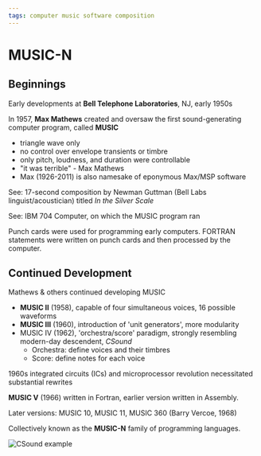 ```yaml
---
tags: computer music software composition
---
```


# MUSIC-N

## Beginnings

Early developments at **Bell Telephone Laboratories**, NJ, early 1950s

In 1957, **Max Mathews** created and oversaw the first sound-generating computer program, called **MUSIC**

- triangle wave only
- no control over envelope transients or timbre
- only pitch, loudness, and duration were controllable
- "it was terrible" - Max Mathews
- Max (1926-2011) is also namesake of eponymous Max/MSP software

See: 17-second composition by Newman Guttman (Bell Labs linguist/acoustician) titled *In the Silver Scale*

See: IBM 704 Computer, on which the MUSIC program ran

Punch cards were used for programming early computers. FORTRAN statements were written on punch cards and then processed by the computer.

## Continued Development

Mathews & others continued developing MUSIC

- **MUSIC II** (1958), capable of four simultaneous voices, 16 possible waveforms
- **MUSIC III** (1960), introduction of 'unit generators', more modularity
- MUSIC IV (1962), 'orchestra/score' paradigm, strongly resembling modern-day descendent, *CSound*
  - Orchestra: define voices and their timbres
  - Score: define notes for each voice

1960s integrated circuits (ICs) and microprocessor revolution necessitated substantial rewrites

**MUSIC V** (1966) written in Fortran, earlier version written in Assembly.

Later versions: MUSIC 10, MUSIC 11, MUSIC 360 (Barry Vercoe, 1968)

Collectively known as the **MUSIC-N** family of programming languages.

![CSound example](/images/csound-example.png)
